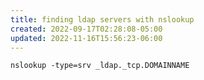 ```yaml
---
title: finding ldap servers with nslookup
created: 2022-09-17T02:28:08-05:00
updated: 2022-11-16T15:56:23-06:00
---
```


```shell
nslookup -type=srv _ldap._tcp.DOMAINNAME
```
